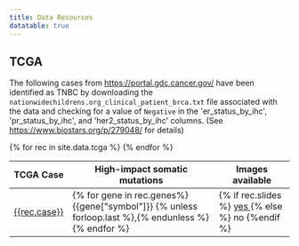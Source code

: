 ```yaml
---
title: Data Resources
datatable: true
---
```


## TCGA

The following cases from https://portal.gdc.cancer.gov/ have been identified
as TNBC by downloading the `nationwidechildrens.org_clinical_patient_brca.txt` file
associated with the data and checking for a value of `Negative` in the
'er_status_by_ihc', 'pr_status_by_ihc', and 'her2_status_by_ihc' columns. (See
https://www.biostars.org/p/279048/ for details)

<table class="display">
    <thead>
        <tr>
        <th>TCGA Case</th>
        <th>High-impact somatic mutations</th>
        <th>Images available</th>
        </tr>
    </thead>
    <tbody>
{% for rec in site.data.tcga %}
        <tr>
            <td><a href="https://portal.gdc.cancer.gov/cases/{{ rec.case }}">{{rec.case}}</a></td>
            <td>{% for gene in rec.genes%}
                {{gene["symbol"]}} {% unless forloop.last %},{% endunless %}
                {% endfor %}
            </td>
            <td>
                {% if rec.slides %}
                <a href="https://portal.gdc.cancer.gov/repository?filters=%7B%22content%22%3A%5B%7B%22content%22%3A%7B%22field%22%3A%22cases.case_id%22%2C%22value%22%3A%5B%22{{rec.case}}%22%5D%7D%2C%22op%22%3A%22in%22%7D%2C%7B%22content%22%3A%7B%22field%22%3A%22files.experimental_strategy%22%2C%22value%22%3A%5B%22Tissue%20Slide%22%5D%7D%2C%22op%22%3A%22in%22%7D%5D%2C%22op%22%3A%22and%22%7D&searchTableTab=files">
                    yes
                </a>
                {% else %}
                no
                {%endif %}
            </td>
        </tr>
{% endfor %}
    </tbody>
</table>
